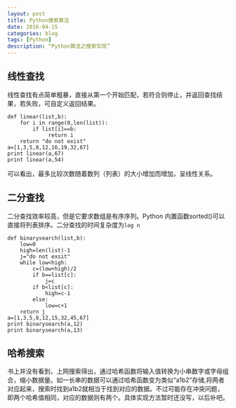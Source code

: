 ```yaml
---
layout: post
title: Python搜索算法
date: 2016-04-15
categories: blog
tags: [Python]
description: “Python算法之搜索实现”
---
```


## 线性查找
线性查找有点简单粗暴，直接从第一个开始匹配，若符合则停止，并返回查找结果，若失败，可自定义返回结果。

```
def linear(list,b):
    for i in range(0,len(list)):
        if list[i]==b:
             return i
    return "do not exist"
a=[1,3,5,8,12,16,19,32,67]
print linear(a,67)
print linear(a,54)
```

可以看出，最多比较次数随着数列（列表）的大小增加而增加，呈线性关系。
## 二分查找

二分查找效率较高，但是它要求数组是有序序列。Python 内置函数sorted()可以直接将列表排序。二分查找的时间复杂度为`log n`
```
def binarysearch(list,b):
    low=0
    high=len(list)-1
    j="do not exsit"
    while low<high:
        c=(low+high)/2
        if b==list[c]:
            j=c
        if b<list[c]:
            high=c-1
        else:
            low=c+1
    return j
a=[1,3,5,8,12,15,32,45,67]
print binarysearch(a,12)
print binarysearch(a,13)
```
## 哈希搜索

书上并没有看到，上网搜索得出，通过哈希函数将输入值转换为小串数字或字母组合，缩小数据量。如一长串的数据可以通过哈希函数变为类似“a1b2”存储,将两者对应起来，搜索时找到a1b2就相当于找到对应的数据。不过可能存在冲突问题，即两个哈希值相同，对应的数据则有两个。具体实现方法暂时还没写，以后补吧。

